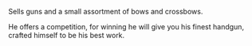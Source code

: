 Sells guns and a small assortment of bows and crossbows.

He offers a competition, for winning he will give you his finest handgun, crafted himself to be his best work.